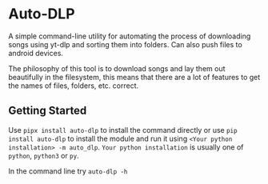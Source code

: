 # Auto-DLP
A simple command-line utility for automating the process of downloading songs using yt-dlp and sorting them into folders. Can also push files to android devices.

The philosophy of this tool is to download songs and lay them out beautifully in the filesystem, this means that there are a lot of features to get the names of files, folders, etc. correct.

## Getting Started
Use ```pipx install auto-dlp``` to install the command directly or use
```pip install auto-dlp``` to install the module and run it using ```<Your python installation> -m auto_dlp```.
```Your python installation``` is usually one of ```python```, ```python3``` or ```py```.

In the command line try ```auto-dlp -h```